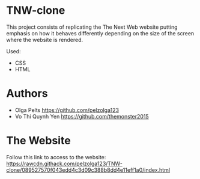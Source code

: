 # TNW-clone
This project consists of replicating the The Next Web website putting emphasis on how it behaves differently depending on the size of the screen where the website is rendered.

Used:
* CSS
* HTML

# Authors
* Olga Pelts https://github.com/pelzolga123
* Vo Thi Quynh Yen https://github.com/themonster2015

# The Website

Follow this link to access to the website: https://rawcdn.githack.com/pelzolga123/TNW-clone/089527570f043edd4c3d09c388b8dd4e11eff1a0/index.html
